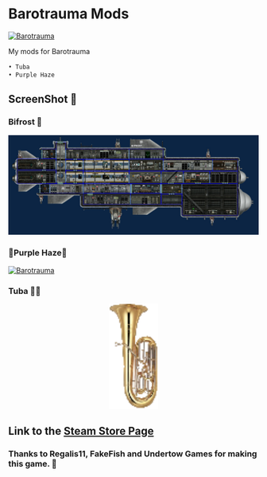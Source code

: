 # Barotrauma Mods

[![Barotrauma](https://img.youtube.com/vi/vCt9KaM2r8I/maxresdefault.jpg)](https://youtu.be/vCt9KaM2r8I)

My mods for Barotrauma

    • Tuba
    • Purple Haze

## ScreenShot 📱

### Bifrost 🌈
<p align="center">

[![Barotrauma](https://github.com/Danielkaas94/BarotraumaMods/blob/main/Mods/Subs/Bifrost/PreviewImage.jpg?raw=true)](https://steamcommunity.com/sharedfiles/filedetails/?id=2749398685)
</p>


### 💜Purple Haze💜
<p align="center">
  <!-- <img alt="CMDFun in Action!" width="900" src="https://github.com/Danielkaas94/BarotraumaMods/blob/main/Mods/Subs/Purple%20Haze/Ph2.png?raw=true"> -->

[![Barotrauma](https://img.youtube.com/vi/1hW-BLRXKOY/maxresdefault.jpg)](https://youtu.be/1hW-BLRXKOY)
</p>



### Tuba 🎵🎶
<p align="center">
  <img alt="CMDFun in Action!" width="100" src="https://github.com/Danielkaas94/BarotraumaMods/blob/main/Mods/Tuba/Tuba.png?raw=true">
</p>


## Link to the [Steam Store Page](https://store.steampowered.com/app/602960/Barotrauma/)
### Thanks to Regalis11, FakeFish and Undertow Games for making this game. 💙